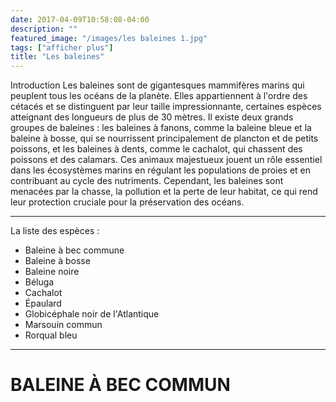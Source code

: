 ```yaml
---
date: 2017-04-09T10:58:08-04:00
description: ""
featured_image: "/images/les baleines 1.jpg"
tags: ["afficher plus"]
title: "Les baleines"
---
```


Introduction
Les baleines sont de gigantesques mammifères marins qui peuplent tous les océans de la planète. Elles appartiennent à l'ordre des cétacés et se distinguent par leur taille impressionnante, certaines espèces atteignant des longueurs de plus de 30 mètres. Il existe deux grands groupes de baleines : les baleines à fanons, comme la baleine bleue et la baleine à bosse, qui se nourrissent principalement de plancton et de petits poissons, et les baleines à dents, comme le cachalot, qui chassent des poissons et des calamars. Ces animaux majestueux jouent un rôle essentiel dans les écosystèmes marins en régulant les populations de proies et en contribuant au cycle des nutriments. Cependant, les baleines sont menacées par la chasse, la pollution et la perte de leur habitat, ce qui rend leur protection cruciale pour la préservation des océans.

_______________________________________________________

La liste des espèces : 
- Baleine à bec commune
- Baleine à bosse
- Baleine noire
- Béluga
- Cachalot
- Épaulard
- Globicéphale noir de l'Atlantique
- Marsouin commun
- Rorqual bleu

_______________________________________________________

# BALEINE À BEC COMMUN



